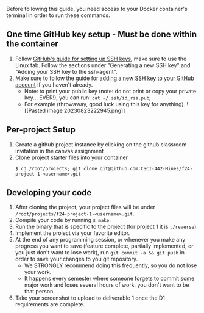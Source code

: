 Before following this guide, you need access to your Docker container's terminal in order to run these commands.


## One time  GitHub key setup - Must be done within the container
1. Follow [GitHub's guide for setting up SSH keys](https://docs.github.com/en/authentication/connecting-to-github-with-ssh/generating-a-new-ssh-key-and-adding-it-to-the-ssh-agent?platform=linux), make sure to use the Linux tab. Follow the sections under "Generating a new SSH key" and "Adding your SSH key to the ssh-agent".
2.  Make sure to follow the guide for [adding a new SSH key to your GitHub account](https://docs.github.com/en/authentication/connecting-to-github-with-ssh/adding-a-new-ssh-key-to-your-github-account) if you haven't already.
	* Note: to print your public key (note: do not print or copy your private key... EVER!), you can run: `cat ~/.ssh/id_rsa.pub`;
	* For example (throwaway, good luck using this key for anything).
		![[Pasted image 20230823222945.png]]


## Per-project Setup
1. Create a github project instance by clicking on the github classroom invitation in the canvas assignment 
2. Clone project starter files into your container
	```
	$ cd /root/projects; git clone git@github.com:CSCI-442-Mines/f24-project-1-<username>.git
	```

## Developing your code
1. After cloning the project, your project files will be under `/root/projects/f24-project-1-<username>.git`.
2. Compile your code by running `$ make`.
3. Run the binary that is specific to the project (for project 1 it is `./reverse`).
4. Implement the project via your favorite editor.
5. At the end of any programming session, or whenever you make any progress you want to save (feature complete, partially implemented, or you just don't want to lose work), run `git commit -a && git push` in order to save your changes to you git repository. 
	* We STRONGLY recommend doing this frequently, so you do not lose your work.
	* It happens every semester where someone forgets to commit some major work and loses several hours of work, you don't want to be that person.
6. Take your screenshot to upload to deliverable 1 once the D1 requirements are complete.
